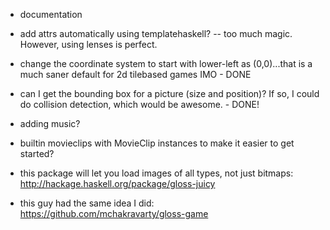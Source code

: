 - documentation
- add attrs automatically using templatehaskell? -- too much magic. However, using lenses is perfect.
- change the coordinate system to start with lower-left as (0,0)...that is a much saner default for 2d tilebased games IMO - DONE
- can I get the bounding box for a picture (size and position)? If so, I could do collision detection, which would be awesome. - DONE!
- adding music?
- builtin movieclips with MovieClip instances to make it easier to get started?

- this package will let you load images of all types, not just bitmaps:
    http://hackage.haskell.org/package/gloss-juicy

- this guy had the same idea I did: https://github.com/mchakravarty/gloss-game
